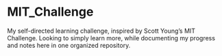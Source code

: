 # MIT_Challenge
My self-directed learning challenge, inspired by Scott Young’s MIT Challenge. Looking to simply learn more, while documenting my progress and notes here in one organized repository.
